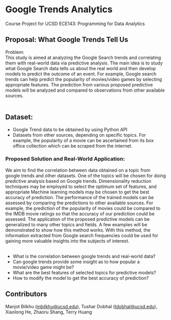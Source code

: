 # Google Trends Analytics
Course Project for UCSD ECE143: Programming for Data Analytics

## Proposal: What Google Trends Tell Us

Problem: <br>
This study is aimed at analyzing the Google Search trends and correlating them with real-world
data via predictive analysis. The main idea is to study what Google Search data tells us about the
real world and then develop models to predict the outcome of an event. For example, Google
search trends can help predict the popularity of movies/video games by selecting appropriate
features. The prediction from various proposed predictive models will be analyzed and compared
to observations from other available sources. <br> <br>

## Dataset:
- Google Trend data to be obtained by using Python API <br>
- Datasets from other sources, depending on specific topics. For example, the popularity of
a movie can be ascertained from its box office collection which can be scraped from the
internet. <br>

### Proposed Solution and Real-World Application:
We aim to find the correlation between data obtained on a topic from google trends and other
datasets. One of the topics will be chosen for doing predictive analysis based on Google trends.
Dimensionality reduction techniques may be employed to select the optimum set of features, and
appropriate Machine learning models may be chosen to get the best accuracy of prediction. The
performance of the trained models can be assessed by comparing the predictions to other
available sources. For example, the prediction of the popularity of movies could be compared to
the IMDB movie ratings so that the accuracy of our prediction could be assessed.
The application of the proposed predictive models can be generalized to many other topics and
fields. A few examples will be demonstrated to show how this method works. With this method,
the information extracted from Google search frequencies could be used for gaining more
valuable insights into the subjects of interest. <br> <br>
- What is the correlation between google trends and real-world data?  <br>
- Can google trends provide some insight as to how popular a movie/video game might be?  <br>
- What are the best features of selected topics for predictive models?  <br>
- How to modify the model to get the best accuracy of prediction?  <br>

## Contributors
Manjot Bilkhu (mbilkhu@ucsd.edu), Tushar Dobhal (tdobhal@ucsd.edu), Xiaolong He, Zhaoru Shang, Terry Huang
